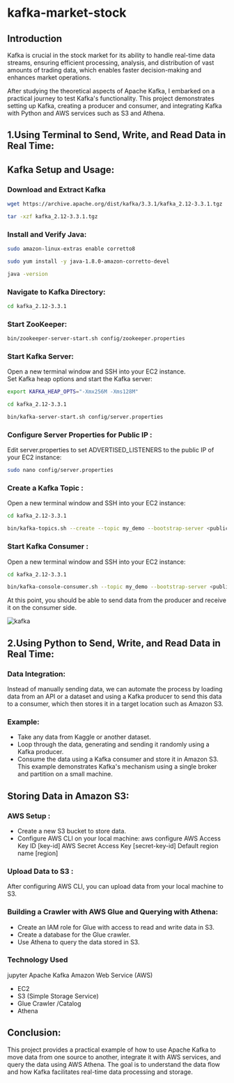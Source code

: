 # kafka-market-stock

## Introduction
Kafka is crucial in the stock market for its ability to handle real-time data streams, ensuring efficient processing, analysis, and distribution of vast amounts of trading data, which enables faster decision-making and enhances market operations.

After studying the theoretical aspects of Apache Kafka, I embarked on a practical journey to test Kafka's functionality. 
This project demonstrates setting up Kafka, creating a producer and consumer, and integrating Kafka with Python and AWS services such as S3 and Athena.

## 1.Using Terminal to Send, Write, and Read Data in Real Time:

## Kafka Setup and Usage:
### Download and Extract Kafka
```sh
wget https://archive.apache.org/dist/kafka/3.3.1/kafka_2.12-3.3.1.tgz
```
```sh
tar -xzf kafka_2.12-3.3.1.tgz
```
### Install and Verify Java:
```sh
sudo amazon-linux-extras enable corretto8
```
```sh
sudo yum install -y java-1.8.0-amazon-corretto-devel
```
```sh
java -version
```

### Navigate to Kafka Directory:
```sh
cd kafka_2.12-3.3.1
```

### Start ZooKeeper:
```sh
bin/zookeeper-server-start.sh config/zookeeper.properties
```

### Start Kafka Server:
Open a new terminal window and SSH into your EC2 instance.  
Set Kafka heap options and start the Kafka server:
```sh
export KAFKA_HEAP_OPTS="-Xmx256M -Xms128M"
```
```sh
cd kafka_2.12-3.3.1
```
```sh
bin/kafka-server-start.sh config/server.properties
```

### Configure Server Properties for Public IP :
Edit server.properties to set ADVERTISED_LISTENERS to the public IP of your EC2 instance:
```sh
sudo nano config/server.properties
```

### Create a Kafka Topic :
Open a new terminal window and SSH into your EC2 instance:
```sh
cd kafka_2.12-3.3.1
```
```sh
bin/kafka-topics.sh --create --topic my_demo --bootstrap-server <public-IP>:9092 --replication-factor 1 --partitions 1
```

### Start Kafka Consumer :

Open a new terminal window and SSH into your EC2 instance:
```sh
cd kafka_2.12-3.3.1
```
```sh
bin/kafka-console-consumer.sh --topic my_demo --bootstrap-server <public-IP>:9092
```

At this point, you should be able to send data from the producer and receive it on the consumer side.

![kafka ](https://github.com/user-attachments/assets/41fab83d-ee97-4b16-bb84-52de253646fb)

 
## 2.Using Python to Send, Write, and Read Data in Real Time:

### Data Integration:
Instead of manually sending data, we can automate the process by loading data from an API or a dataset and using a Kafka producer to send this data to a consumer, which then stores it in a target location such as Amazon S3.

### Example:
- Take any data from Kaggle or another dataset.
- Loop through the data, generating and sending it randomly using a Kafka producer.
- Consume the data using a Kafka consumer and store it in Amazon S3.  
This example demonstrates Kafka's mechanism using a single broker and partition on a small machine.

## Storing Data in Amazon S3:
### AWS Setup :
- Create a new S3 bucket to store data.
- Configure AWS CLI on your local machine:
  aws configure
AWS Access Key ID [key-id]
AWS Secret Access Key [secret-key-id]
Default region name [region]

### Upload Data to S3 :
After configuring AWS CLI, you can upload data from your local machine to S3.

### Building a Crawler with AWS Glue and Querying with Athena:
- Create an IAM role for Glue with access to read and write data in S3.
- Create a database for the Glue crawler.
- Use Athena to query the data stored in S3.

### Technology Used
 jupyter
 Apache Kafka
 Amazon Web Service (AWS)
- EC2
- S3 (Simple Storage Service)
- Glue Crawler /Catalog
- Athena

## Conclusion:
This project provides a practical example of how to use Apache Kafka to move data from one source to another, integrate it with AWS services, and query the data using AWS Athena.
The goal is to understand the data flow and how Kafka facilitates real-time data processing and storage.


